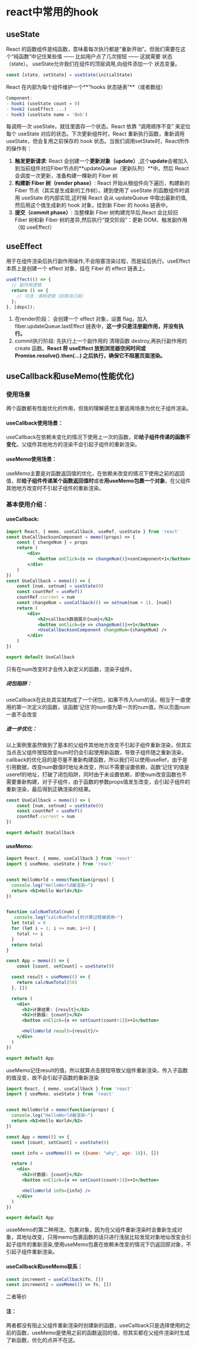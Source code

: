 # react中常用的hook
## useState
React 的函数组件是纯函数，意味着每次执行都是“重新开始”。但我们需要在这个“纯函数”中记住某些值 —— 比如用户点了几次按钮 —— 这就需要 状态（state）。
useState允许我们在组件的顶层调用,向组件添加一个 状态变量。
```jsx
const [state, setState] = useState(initialState)
```
React 在内部为每个组件维护一个**“hooks 状态链表”**（或者数组）
```jsx
Component:
- hook1 (useState count = 0)
- hook2 (useEffect ...)
- hook3 (useState name = 'Bob')

```
每调用一次 useState，就往里面存一个状态。React 依靠 “调用顺序不变” 来定位每个 useState 对应的状态。下次更新组件时，React 重新执行函数，重新调用 useState，但会复用之前保存的 hook 状态。当我们调用setState时，React所作的操作有：
1. **触发更新请求**:
   React 会创建一个**更新对象（update）**,这个**update**会被加入到当前组件对应Fiber节点的**updateQueue（更新队列）**中。然后 React 会调度一次更新，准备构建一棵新的 Fiber 树
2. **构建新 Fiber 树（render phase）**:
   React 开始从根组件向下遍历，构建新的 Fiber 节点（其实是生成新的工作树）。建到使用了 useState 的函数组件时调用 useState 的内部实现,这时候 React 会从 updateQueue 中取出最新的值,然后用这个值生成新的 hook 对象，挂到新 Fiber 的 hooks 链表中。
3. **提交（commit phase）**:
   当整棵新 Fiber 树构建完毕后,React 会比较旧 Fiber 树和新 Fiber 树的差异,然后执行“提交阶段”：更新 DOM、触发副作用（如 useEffect）
## useEffect
用于在组件渲染后执行副作用操作,不会阻塞渲染过程，而是延后执行。useEffect 本质上是创建一个 effect 对象，挂在 Fiber 的 effect 链表上。
```jsx
useEffect(() => {
  // 副作用逻辑
  return () => {
    // 可选：清除逻辑（如取消订阅）
  };
}, [deps]);

```
1. 在render阶段：
   会创建一个 effect 对象，设置 flag，加入 fiber.updateQueue.lastEffect 链表中，**这一步只是注册副作用，并没有执行。**
2. commit执行阶段:
   先执行上一个副作用的 清理函数 destroy,再执行副作用的 create 函数。**React 将 useEffect 放到浏览器空闲时间或 Promise.resolve().then(...) 之后执行，确保它不阻塞页面渲染。**
## useCallback和useMemo(性能优化)
### 使用场景
两个函数都有性能优化的作用，但我的理解感觉主要适用场景为优化子组件渲染。
#### useCallback使用场景：
useCallback在依赖未变化的情况下使用上一次的函数，即**给子组件传递的函数不变化**，父组件其他地方的渲染不会引起子组件的重新渲染。
#### useMemo使用场景：
useMemo主要是对函数返回值的优化，在依赖未改变的情况下使用之前的返回值，即**给子组件传递某个函数返回值时**或者**用useMemo包裹一个对象**，在父组件其他地方改变时不引起子组件的重新渲染。
### 基本使用介绍：
#### useCallback:
```jsx 
import React, { memo, useCallback, useRef, useState } from 'react'
const UseCallbacksonComponent = memo((props) => {
    const { changeNum } = props
    return (
        <div>
            <button onClick={e => changeNum()}>sonComponent+1</button>
        </div>
    )
})
const UseCallback = memo(() => {
    const [num, setnum] = useState(0)
    const countRef = useRef()
    countRef.current = num
    const changeNum = useCallback(() => setnum(num + 1), [num])
    return (
        <div>
            <h2>callback数据展示{num}</h2>
            <button onClick={e => changeNum()}>+1</button>
            <UseCallbacksonComponent changeNum={changeNum} />
        </div>
    )
})

export default UseCallback
```
只有在num改变时才会传入新定义的函数，渲染子组件。
##### 闭包陷阱：
useCallback在此处其实就构成了一个闭包，如果不传入num的话，相当于一直使用的第一次定义的函数，该函数‘记住’的num值为第一次的num值，所以页面num一直不会改变
##### 进一步优化：
以上案例里虽然做到了基本的父组件其他地方改变不引起子组件重新渲染，但其实当点击父组件按钮改变num时仍会引起使用新函数，导致子组件随之重新渲染，callback的优化目的是尽量不重新构建函数，所以我们可以使用useRef，由于是引用数据，改变num数值时地址未改变，所以不需要设置依赖，函数‘记住’的值是useref的地址，打破了闭包陷阱，同时由于未设置依赖，即使num改变函数也不需要重新构建，对于子组件，由于函数的参数props值发生改变，会引起子组件的重新渲染，最后得到正确渲染的结果。
```jsx
const UseCallback = memo(() => {
    const [num, setnum] = useState(0)
    const countRef = useRef()
    countRef.current = num
})

export default UseCallback 
```

#### useMemo:
```jsx
import React, { memo, useCallback } from 'react'
import { useMemo, useState } from 'react'


const HelloWorld = memo(function(props) {
  console.log("HelloWorld被渲染~")
  return <h2>Hello World</h2>
})


function calcNumTotal(num) {
   console.log("calcNumTotal的计算过程被调用~")
  let total = 0
  for (let i = 1; i <= num; i++) {
    total += i
  }
  return total
}

const App = memo(() => {
    const [count, setCount] = useState(0)

  const result = useMemo(() => {
    return calcNumTotal(50)
  }, [])

  return (
    <div>
      <h2>计算结果: {result}</h2>
      <h2>计数器: {count}</h2>
      <button onClick={e => setCount(count+1)}>+1</button>

      <HelloWorld result={result}/>
    </div>
  )
})

export default App
```
useMemo记住result的值，所以就算点击按钮导致父组件重新渲染，传入子函数的值没变，故不会引起子函数的重新渲染
```jsx
import React, { memo, useCallback } from 'react'
import { useMemo, useState } from 'react'


const HelloWorld = memo(function(props) {
  console.log("HelloWorld被渲染~")
  return <h2>Hello World</h2>
})

const App = memo(() => {
  const [count, setCount] = useState(0)

  const info = useMemo(() => ({name: "why", age: 18}), [])

  return (
    <div>
      <h2>计数器: {count}</h2>
      <button onClick={e => setCount(count+1)}>+1</button>

      <HelloWorld info={info} />
    </div>
  )
})

export default App
```
usseMemo的第二种用法，包裹对象，因为在父组件重新渲染时会重新生成对象，其地址改变，只用memo包裹函数的话只进行浅层比较发现对象地址改变会引起子组件的重新渲染,使用useMemo包裹在依赖未改变的情况下仍返回原对象，不引起子组件重新渲染。
#### useCallback和useMemo联系：
```jsx
const increment = useCallback(fn, [])
const increment2 = useMemo(() => fn, [])
```
二者等价
#### 注：
两者都没有阻止父组件重新渲染时创建新的函数，useCallback只是选择使用的之前的函数，useMemo是使用之前的函数返回的值，但其实都在父组件渲染时生成了新函数，优化的点并不在这。